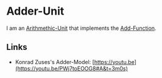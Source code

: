 # Adder-Unit

I am an [Arithmethic-Unit](9400004.md) that implements the [Add-Function](13000030.md).

## Links

- Konrad Zuses's Adder-Model: [https://youtu.be](https://youtu.be/PWj7toEOOG8#A&t=3m0s)
